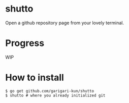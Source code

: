 # shutto

Open a github repository page from your lovely terminal.

# Progress
WIP

# How to install
```
$ go get github.com/garigari-kun/shutto
$ shutto # where you already initialized git
```
